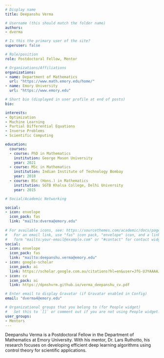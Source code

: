 ```yaml
---
# Display name
title: Deepanshu Verma

# Username (this should match the folder name)
authors:
- dverma

# Is this the primary user of the site?
superuser: false

# Role/position
role: Postdoctoral Fellow, Mentor

# Organizations/Affiliations
organizations:
- name: Department of Mathematics
  url: "https://www.math.emory.edu/home/"
- name: Emory University
  url: "https://www.emory.edu"

# Short bio (displayed in user profile at end of posts)
bio: 

interests:
- Optimization
- Machine Learning
- Partial Differential Equations
- Inverse Problems
- Scientific Computing

education:
  courses:
  - course: PhD in Mathematics
    institution: George Mason University
    year: 2021
  - course: MSc in Mathematics
    institution: Indian Institute of Technology Bombay
    year: 2018
  - course: BSc (Hons.) in Mathematics
    institution: SGTB Khalsa College, Delhi University
    year: 2015

# Social/Academic Networking

social:
- icon: envelope
  icon_pack: fas
  link: "mailto:dverma@emory.edu"
  
# For available icons, see: https://sourcethemes.com/academic/docs/page-builder/#icons
#   For an email link, use "fas" icon pack, "envelope" icon, and a link in the
#   form "mailto:your-email@example.com" or "#contact" for contact widget.
social:
- icon: envelope
  icon_pack: fas
  link: "mailto:deepanshu.verma@emory.edu"
- icon: google-scholar
  icon_pack: ai
  link: https://scholar.google.com.au/citations?hl=en&user=JfG-UJYAAAAJ
- icon: cv
  icon_pack: ai
  link: https://dpnshvrm.github.io/verma_deepanshu_cv.pdf

# Enter email to display Gravatar (if Gravatar enabled in Config)
email: "dverma4@emory.edu"

# Organizational groups that you belong to (for People widget)
#   Set this to `[]` or comment out if you are not using People widget.
user_groups:
- Mentors
---
```


Deepanshu Verma is a Postdoctoral Fellow in the Department of Mathematics at Emory University. With his mentor, Dr. Lars Ruthotto, his research focuses on developing efficient deep learning algorithms using control theory for scientific applications.
